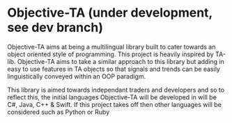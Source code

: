 # Objective-TA (under development, see dev branch)                                                                         
Objective-TA aims at being a multilingual library built to cater towards an object oriented style of programming.
This project is heavily inspired by TA-lib. Objective-TA aims to take a similar approach to this library but adding in easy to use features in TA objects so that signals and trends can be easily linguistically conveyed within an OOP paradigm.

This library is aimed towards independant traders and developers and so to reflect this, the initial languages Objective-TA will be developed in will be C#, Java, C++ & Swift. If this project takes off then other languages will be considered such as Python or Ruby

